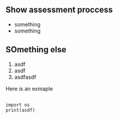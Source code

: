 ## Show assessment proccess
- something
- something

## SOmething else
1. asdf
2. asdf
3. asdfasdf

Here is an exmaple

```

import os
print(asdf)

```
